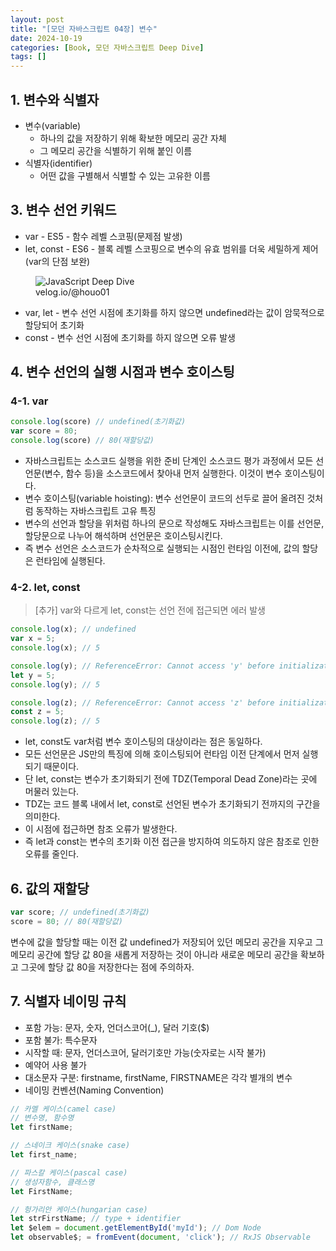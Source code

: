 ```yaml
---
layout: post
title: "[모던 자바스크립트 04장] 변수"
date: 2024-10-19
categories: [Book, 모던 자바스크립트 Deep Dive]
tags: []
---
```


## 1. 변수와 식별자
- 변수(variable)
  - 하나의 값을 저장하기 위해 확보한 메모리 공간 자체
  - 그 메모리 공간을 식별하기 위해 붙인 이름
- 식별자(identifier)
  - 어떤 값을 구별해서 식별할 수 있는 고유한 이름
 

## 3. 변수 선언 키워드
- var - ES5 - 함수 레벨 스코핑(문제점 발생)
- let, const - ES6 - 블록 레벨 스코핑으로 변수의 유효 범위를 더욱 세밀하게 제어(var의 단점 보완)
<figure>
    <img src="https://velog.velcdn.com/images/dhrhghdql/post/17dadbf7-2a3b-48d9-813d-a966dc21bc65/image.png" alt="JavaScript Deep Dive">
    <figcaption>velog.io/@houo01</figcaption>
</figure>

- var, let - 변수 선언 시점에 초기화를 하지 않으면 undefined라는 값이 암묵적으로 할당되어 초기화
- const - 변수 선언 시점에 초기화를 하지 않으면 오류 발생


## 4. 변수 선언의 실행 시점과 변수 호이스팅
### 4-1. var
```javascript
console.log(score) // undefined(초기화값)
var score = 80;
console.log(score) // 80(재할당값)
```
- 자바스크립트는 소스코드 실행을 위한 준비 단계인 소스코드 평가 과정에서 모든 선언문(변수, 함수 등)을 소스코드에서 찾아내 먼저 실행한다. 이것이 변수 호이스팅이다.
- 변수 호이스팅(variable hoisting): 변수 선언문이 코드의 선두로 끌어 올려진 것처럼 동작하는 자바스크립트 고유 특징
- 변수의 선언과 할당을 위처럼 하나의 문으로 작성해도 자바스크립트는 이를 선언문, 할당문으로 나누어 해석하며 선언문은 호이스팅시킨다.
- 즉 변수 선언은 소스코드가 순차적으로 실행되는 시점인 런타임 이전에, 값의 할당은 런타임에 실행된다.
 
### 4-2. let, const
> [추가] var와 다르게 let, const는 선언 전에 접근되면 에러 발생

```javascript
console.log(x); // undefined
var x = 5;
console.log(x); // 5

console.log(y); // ReferenceError: Cannot access 'y' before initialization
let y = 5;
console.log(y); // 5

console.log(z); // ReferenceError: Cannot access 'z' before initialization
const z = 5;
console.log(z); // 5
```
- let, const도 var처럼 변수 호이스팅의 대상이라는 점은 동일하다.
- 모든 선언문은 JS만의 특징에 의해 호이스팅되어 런타임 이전 단계에서 먼저 실행되기 때문이다.
- 단 let, const는 변수가 초기화되기 전에 TDZ(Temporal Dead Zone)라는 곳에 머물러 있는다.
- TDZ는 코드 블록 내에서 let, const로 선언된 변수가 초기화되기 전까지의 구간을 의미한다.
- 이 시점에 접근하면 참조 오류가 발생한다.
- 즉 let과 const는 변수의 초기화 이전 접근을 방지하여 의도하지 않은 참조로 인한 오류를 줄인다.
 

## 6. 값의 재할당
 ```javascript
var score; // undefined(초기화값)
score = 80; // 80(재할당값)
```
변수에 값을 할당할 때는 이전 값 undefined가 저장되어 있던 메모리 공간을 지우고 그 메모리 공간에 할당 값 80을 새롭게 저장하는 것이 아니라 새로운 메모리 공간을 확보하고 그곳에 할당 값 80을 저장한다는 점에 주의하자.


## 7. 식별자 네이밍 규칙
- 포함 가능: 문자, 숫자, 언더스코어(_), 달러 기호($)
- 포함 불가: 특수문자
- 시작할 때: 문자, 언더스코어, 달러기호만 가능(숫자로는 시작 불가)
- 예약어 사용 불가
- 대소문자 구분: firstname, firstName, FIRSTNAME은 각각 별개의 변수
- 네이밍 컨벤션(Naming Convention)

```javascript
// 카멜 케이스(camel case)
// 변수명, 함수명
let firstName;

// 스네이크 케이스(snake case)
let first_name;

// 파스칼 케이스(pascal case)
// 생성자함수, 클래스명
let FirstName;

// 헝가리안 케이스(hungarian case)
let strFirstName; // type + identifier
let $elem = document.getElementById('myId'); // Dom Node
let observable$; = fromEvent(document, 'click'); // RxJS Observable
```